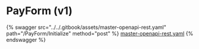 # PayForm (v1)

{% swagger src="../../.gitbook/assets/master-openapi-rest.yaml" path="/PayForm/Initialize" method="post" %}
[master-openapi-rest.yaml](../../.gitbook/assets/master-openapi-rest.yaml)
{% endswagger %}

